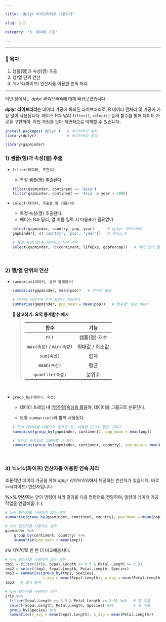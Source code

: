 ```yaml
---

title: 'dplyr 라이브러리로 가공하기'

slug: 3-2

category: '3. 데이터 가공'

---
```


---

### 🧭 목차

1. 샘플(행)과 속성(열) 추출
2. 행/열 단위 연산
3. %>%(파이프) 연산자를 이용한 연속 처리

---

이번 장에서는 *dplyr 라이브러리*에 대해 배워보겠습니다.

**dplyr 라이브러리**는 데이터 가공에 특화된 라이브러리로, R 데이터 전처리 및 가공에 가장 많이 사용됩니다. 베이스 R과 달리 `filter()`, `select()` 등의 함수를 통해 데이터 가공을 구현하여, 작업 과정을 보다 직관적으로 이해할 수 있습니다.

```R
install.packages('dplyr')   # 라이브러리 설치
library(dplyr)              # 라이브러리 로딩

library(gapminder)
```



### 1) 샘플(행)과 속성(열) 추출

- `filter(데이터, 조건식)`

  - 특정 샘플(행) 추출된다.

  ```R
  filter(gapminder, continent == 'Asia')
  filter(gapminder, continent == 'Asia' & year > 2000)
  ```

- `select(데이터, 추출할 열 이름/식)`

  - 특정 속성(열) 추출된다.
  - 베이스 R과 달리, 열 이름 입력 시 따옴표가 필요없다.

  ```R
  select(gapminder, country, pop, year)      # dplyr 라이브러리
  gapminder[, c('country', 'pop', 'year')]   # 베이스 R
  
  # 특정 속성(열)을 제외하고 싶은 경우
  select(gapminder, !c(continent, lifeExp, gdpPercap))   # 벡터 안의 열 제외
  ```

<br>

### 2) 행/열 단위의 연산

- `summarise(데이터, 요약 통계함수)`

  ```R
  summarise(gapminder, mean(pop))   # 인구수 평균
  
  # 변수에 저장하여 추후 활용이 가능하다
  summarise(gapminder, pop_mean = mean(pop))   # 변수명: pop_mean
  ```

  **📖 참고하기: 요약 통계함수 예시**

  > |           함수            |      기능       |
  > | :-----------------------: | :-------------: |
  > |           `n()`           |  샘플(행) 개수  |
  > | `max(속성)` / `min(속성)` | 최대값 / 최소값 |
  > |        `sum(속성)`        |      합계       |
  > |       `mean(속성)`        |      평균       |
  > |     `quantile(속성)`      |     분위수      |

  <br>

- `group_by(데이터, 속성)`

  - 데이터 프레임 내 <u>(범주형)속성을 활용</u>해, 데이터를 그룹으로 분류한다.

  - 보통 `summarise()`와 함께 사용된다.

  ```R
  # 전체 데이터를 대륙으로 분류한 뒤, 대륙별 인구수 평균 구하기
  summarise(group_by(gapminder, continent), pop_mean = mean(pop))
  
  # 복수의 속성으로 그룹화할 수 있다
  summarise(group_by(gapminder, continent, country), pop_mean = mean(pop))
  ```

<br>

### 3) %>%(파이프) 연산자를 이용한 연속 처리

효율적인 데이터 가공을 위해 *dplyr 라이브러리*에서 제공하는 연산자가 있습니다. 바로 `%>%`(파이프) 연산자입니다.

**%>% 연산자**는 앞의 명령어 처리 결과를 다음 명령어로 전달하여, 일련의 데이터 가공 작업을 연결해줍니다. 

```R
# %>% 연산자를 사용하지 않는 경우
summarise(group_by(gapminder, continent, country), pop_mean = mean(pop))

# %>% 연산자를 사용하는 경우
gapminder %>% 
    group_by(continent, country) %>%
	summarise(pop_mean = mean(pop))
```



*iris 데이터*로 한 번 더 비교해봅시다.

```R
# %>% 연산자를 사용하지 않는 경우
tmp1 = filter(iris, Sepal.Length >= 5.5 & Petal.Length >= 3.5)
tmp2 = select(tmp1, Sepal.Length, Petal.Length, Species)
tmp3 = summarise(group_by(tmp2, Species),
                 s_avg = mean(Sepal.Length), p_avg = mean(Petal.Length))
tmp3   # 결과 출력
```

```R
# %>% 연산자를 사용하는 경우
iris %>%
  filter(Sepal.Length >= 5.5 & Petal.Length >= 3.5) %>%   # 행 추출
  select(Sepal.Length, Petal.Length, Species) %>%         # 열 추출
  group_by(Species) %>%
  summarise(s_avg = mean(Sepal.Length), p_avg = mean(Petal.Length))
```

<br>